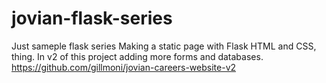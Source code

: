 # jovian-flask-series
Just sameple flask series
Making a static page with Flask HTML and CSS, thing.
In v2 of this project adding more forms and databases.
https://github.com/gillmoni/jovian-careers-website-v2
